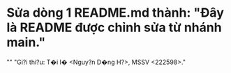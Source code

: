 # Sửa dòng 1 README.md thành: "Đây là README được chỉnh sửa từ nhánh main."
"" 
"Gi?i thi?u: T�i l� <Nguy?n D�ng H?>, MSSV <222598>." 
